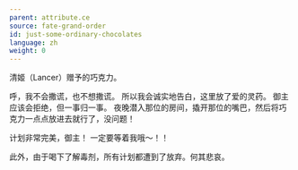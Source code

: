 ```yaml
---
parent: attribute.ce
source: fate-grand-order
id: just-some-ordinary-chocolates
language: zh
weight: 0
---
```


清姬（Lancer）赠予的巧克力。

呼，我不会撒谎，也不想撒谎。
所以我会诚实地告白，这里放了爱的灵药。
御主应该会拒绝，但一事归一事。
夜晚潜入那位的房间，撬开那位的嘴巴，然后将巧克力一点点放进去就行了，没问题！

计划非常完美，御主！
一定要等着我哦～！！

此外，由于喝下了解毒剂，所有计划都遭到了放弃。何其悲哀。

